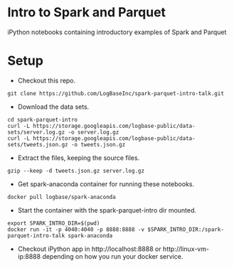 # Intro to Spark and Parquet
iPython notebooks containing introductory examples of Spark and Parquet

# Setup
* Checkout this repo.
```
git clone https://github.com/LogBaseInc/spark-parquet-intro-talk.git
```
* Download the data sets.
```
cd spark-parquet-intro
curl -L https://storage.googleapis.com/logbase-public/data-sets/server.log.gz -o server.log.gz
curl -L https://storage.googleapis.com/logbase-public/data-sets/tweets.json.gz -o tweets.json.gz
```
* Extract the files, keeping the source files.
```
gzip --keep -d tweets.json.gz server.log.gz
```
* Get spark-anaconda container for running these notebooks.
```
docker pull logbase/spark-anaconda
```
* Start the container with the spark-parquet-intro dir mounted.
```
export SPARK_INTRO_DIR=$(pwd)
docker run -it -p 4040:4040 -p 8888:8888 -v $SPARK_INTRO_DIR:/spark-parquet-intro-talk spark-anaconda
```
* Checkout iPython app in http://localhost:8888 or http://linux-vm-ip:8888 depending on how you run your docker service.
